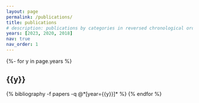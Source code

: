 ```yaml
---
layout: page
permalink: /publications/
title: publications
# description: publications by categories in reversed chronological order. generated by jekyll-scholar.
years: [2023, 2020, 2018]
nav: true
nav_order: 1
---
```

<!-- _pages/publications.md -->
<div class="publications">

{%- for y in page.years %}
  <h2 class="year">{{y}}</h2>
  {% bibliography -f papers -q @*[year={{y}}]* %}
{% endfor %}

</div>
